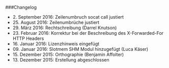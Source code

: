 ###Changelog

* 2\. September 2016: Zeilenumbruch socat call justiert
* 25\. August 2016: Zeilenumbrüche justiert
* 29\. März 2016: Rechtschreibung (Darrel Knutson)
* 23\. Februar 2016: Korrektur bei der Beschreibung des X-Forwarded-For HTTP Headers
* 16\. Januar 2016: Lizenzhinweis eingefügt
* 09\. Januar 2016: Slotmem SHM Modul hinzugefügt (Luca Käser)
* 15\. Dezember 2015: Orthographie (Benjamin Affolter)
* 13\. Dezember 2015: Erstellung abgeschlossen

